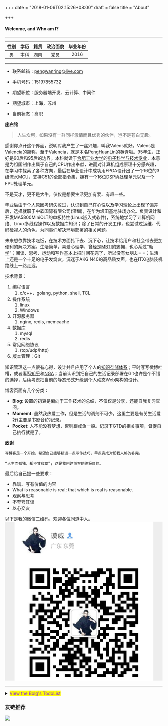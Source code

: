 +++
date = "2018-01-06T02:15:26+08:00"
draft = false
title = "About"

+++

#### Welcome, and Who am I?

---

|性别|学历|籍贯|政治面貌|毕业年份|
|:-:|:-:|:-:|:-:|:-:|
|男|本科|湖南|党员|2016|

---

- 联系邮箱：pengwanring@live.com
- 手机号码：15197855732
- 期望职位：服务器端开发、云计算、中间件
- 期望城市：上海，苏州

- 当前状态：离职

**座右铭**

>人生坎坷，如果没有一群同样激情而且优秀的伙伴，岂不是苍白无趣。

感谢你点开这个界面，说明对我产生了一丝兴趣，叫我Valens就好。Valens是Valencia的简称，至于Valencia，就是本名PengHuanLin的英译啦。95年生，正好是90后和95后的边界。本科就读于[合肥工业大学](http://www.hfut.edu.cn/)的[电子科学与技术专业](http://dwxy.hfut.edu.cn/5597/list.htm)，本意是为祖国制作出属于自己的CPU作出奉献，进而对计算机组成原理十分感兴趣，在学习中探索了各种方向，最后在毕业设计中成功用FPGA设计出了一个16位的3级流水MCU，支持C51的全部指令集，拥有一个16位DSP协处理单元以及一个FPU处理单元。

不是天才，更不是大牛，仅仅是想要生活更加有爱、有趣一些。

毕业后由于个人原因考研失败过，认识到自己在心性以及学习理论上出现了偏差后，选择就职于中软国际有限公司(深圳)，在华为坂田基地驻场办公。负责设计和开发MA5800MiniOLT的单板特性(Linux嵌入式软件)，系统地学习了计算机网络、Linux多线程操作以及数据库知识；除了日常的开发工作，也尝试过运维、代码检视人的角色，为同事们解决环境部署的相关问题。

未来想依靠技术吃饭，在技术方面扎下去、沉下心，让技术给用户和社会带去更加便利的解决方案。生活简单，喜爱心理学，曾经是[MBTI](https://baike.baidu.com/item/迈尔斯布里格斯类型指标/854525?fr=aladdin)的簇拥，也心系过“[勃学](https://www.jianshu.com/p/1fb7154dce3c)”；阅读、思考、运动和写作基本上把时间花完了，所以没有女朋友= =；生活上还是一个十足的电子发烧友，沉迷于AKG N40的高品质女声，也在ITX电脑装机路线上一路走远。

技术背景：

1. 编程语言
   1. c/c++，golang, python, shell, TCL
2.  操作系统
    1.  linux
    2.  Windows
3.  开源服务器
    1. nginx, redis, memcache
4.  数据库
    1. mysql 
    2. redis
5.  常见网络协议
    1.  (tcp/udp/http)
6.  版本管理：Git


知识管理这一点很有心得，设计并且应用了个人的[知识存储体系](https://www.zhihu.com/question/19591121/answer/336471155)；平时写写微博吐槽，或者逛逛[知乎](https://www.zhihu.com/people/peng-mo-wei/activities)和[NGA](http://nga.178.com/)；当前认识到把自己的生活记录部署在Git也许是个不错的选择，后续考虑把当前的静态形式升级到个人动态Web架构的设计。

博客页面有几个分类：

- **Blog**: 设置的初衷是偏向于工作技术的总结，不仅仅是分享，还能自我复习查阅。
- **Momemt**: 虽然我热爱工作，但是生活的调剂不可少，这里主要是有关生活爱好(主要是书影音)的记录。
- **Pocket**: 人不能没有梦想，否则跟咸鱼一般。记录下GTD的相关事项，督促自己执行就是了。

**致谢**

    写博客是一个开始，希望自己能够精进一点写作技巧，早点完成对超我人格的补完。
    
    “人生而孤独，却不甘寂寞”; 这是我创建博客的终极目的。

最后给自己提一些要求：

- 靠谱、写有价值的内容
- What is reasonable is real; that which is real is reasonable.
- 观察与思考
- 不夸夸其谈
- 以心交友

以下是我的微信二维码，欢迎各位同道中人。
![二维码](../img/weixinerweima.jpg)

---

<details>
<summary><mark><font color=BlueViolet>View the Bolg's TodoList</font></mark></summary>

 - 使用[HUGO](https://www.gohugo.org/)生成
 - 引用[AllinOne](https://github.com/orianna-zzo/AllinOne)皮肤
 - 希望能带给驻足的您些许喜悦。
 - [x] GTD页面
 - [ ] GTD页面支持图片和分页
 - [ ] 评论功能
 - [ ] katex优化
 - [ ] 支持搜索
 - [ ] [添加百度统计](https://www.cnblogs.com/shihaiming/p/6055111.html)
</details>

### 友链推荐

<a href="https://996.icu">
<img src="https://img.shields.io/badge/link-996.icu-red.svg">
</a>

